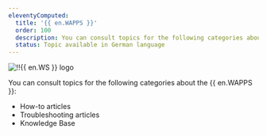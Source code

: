 ```yaml
---
eleventyComputed:
  title: '{{ en.WAPPS }}'
  order: 100
  description: You can consult topics for the following categories about {{ en.WAPPS }}':' How-to articles, Troubleshooting articles and Knowledge Base
  status: Topic available in German language
---
```

![!!{{ en.WS }} logo](https://webdevolutions.blob.core.windows.net/images/projects/workspace/logos/workspace-color-shadow.svg)

You can consult topics for the following categories about the {{ en.WAPPS }}:

* How-to articles
* Troubleshooting articles
* Knowledge Base
